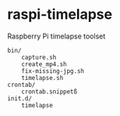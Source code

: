 raspi-timelapse
===============

Raspberry Pi timelapse toolset

    bin/
    	capture.sh
    	create_mp4.sh
    	fix-missing-jpg.sh
    	timelapse.sh
    crontab/
    	crontab.snippetß
    init.d/
    	timelapse